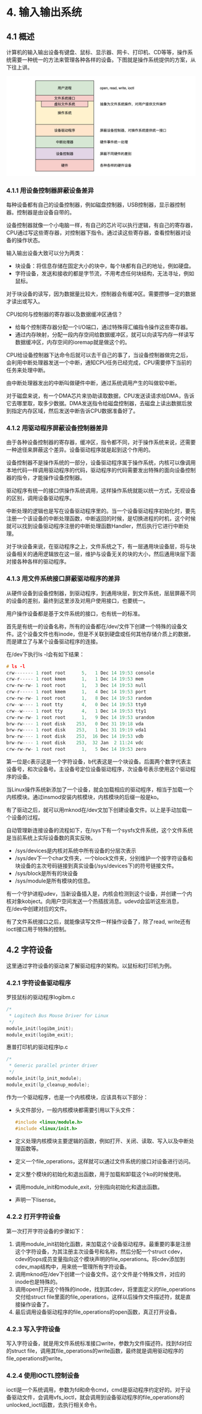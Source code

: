 # 4. 输入输出系统

## 4.1 概述

计算机的输入输出设备有键盘、鼠标、显示器、网卡、打印机、CD等等，操作系统需要一种统一的方法来管理各种各样的设备。下图就是操作系统提供的方案，从下往上讲。

![](./pic/4-输入输出概述.jpg)

### 4.1.1 用设备控制器屏蔽设备差异

每种设备都有自己的设备控制器，例如磁盘控制器，USB控制器，显示器控制器。控制器是由设备自带的。

设备控制器就像一个小电脑一样，有自己的芯片可以执行逻辑，有自己的寄存器，CPU通过写这些寄存器，对控制器下指令。通过读这些寄存器，查看控制器对设备的操作状态。

输入输出设备大致可以分为两类：

- 块设备：将信息存储在固定大小的块中，每个块都有自己的地址，例如硬盘。
- 字符设备，发送和接收的都是字节流，不用考虑任何块结构，无法寻址，例如鼠标。

对于块设备的读写，因为数据量比较大，控制器会有缓冲区。需要攒够一定的数据才读出或写入。

CPU如何与控制器的寄存器以及数据缓冲区通信？

- 给每个控制寄存器分配一个I/O端口，通过特殊得汇编指令操作这些寄存器。
- 通过内存映射，分配一段内存空间给数据缓冲区，就可以向读写内存一样读写数据缓冲区，内存空间的ioremap就是做这个的。

CPU给设备控制器下达命令后就可以去干自己的事了，当设备控制器做完之后，会利用中断处理器发送一个中断，通知CPU任务已经完成，CPU需要停下当前的任务来处理中断。

由中断处理器发出的中断叫做硬件中断，通过系统调用产生的叫做软中断。

对于磁盘来说，有一个DMA芯片来协助读取数据，CPU发送读请求给DMA，告诉它去哪里取，取多少数据。DMA发送指令给磁盘控制器，去磁盘上读出数据后放到指定内存区域，然后发送中断告诉CPU数据准备好了。

### 4.1.2 用驱动程序屏蔽设备控制器差异

由于各种设备控制器的寄存器，缓冲区，指令都不同，对于操作系统来说，还需要一种途径来屏蔽这个差异。设备驱动程序就是起到这个作用的。

设备控制器不是操作系统的一部分，设备驱动程序属于操作系统，内核可以像调用本地代码一样调用驱动程序的代码，驱动程序的代码需要发出特殊的面向设备控制器的指令，才能操作设备控制器。

驱动程序有统一的接口供操作系统调用，这样操作系统就能以统一方式，无视设备的区别，调用设备驱动程序。

中断处理的逻辑也是写在设备驱动程序里的。当一个设备驱动程序初始化时，要先注册一个该设备的中断处理函数，中断返回的时候，是切换进程的时机，这个时候就可以找到设备驱动程序注册的中断处理函数Handler，然后执行它进行中断处理。

对于块设备来说，在驱动程序之上，文件系统之下，有一层通用块设备层，将与块设备相关的通用逻辑放在这一层，维护与设备无关的块的大小，然后通用块层下面对接各种各样的驱动程序。

### 4.1.3 用文件系统接口屏蔽驱动程序的差异

从硬件设备到设备控制器，到驱动程序，到通用块层，到文件系统，层层屏蔽不同的设备的差别，最终到这里涉及对用户使用接口，也要统一。

用户操作设备都是基于文件系统的接口，也有统一的标准。

首先是有统一的设备名称，所有的设备都在/dev/文件下创建一个特殊的设备文件。这个设备文件也有inode，但是不关联到硬盘或任何其他存储介质上的数据，而是建立了与某个设备驱动程序的连接。

在/dev下执行ls -l会有如下结果：

```c
# ls -l
crw------- 1 root root      5,   1 Dec 14 19:53 console
crw-r----- 1 root kmem      1,   1 Dec 14 19:53 mem
crw-rw-rw- 1 root root      1,   3 Dec 14 19:53 null
crw-r----- 1 root kmem      1,   4 Dec 14 19:53 port
crw-rw-rw- 1 root root      1,   8 Dec 14 19:53 random
crw--w---- 1 root tty       4,   0 Dec 14 19:53 tty0
crw--w---- 1 root tty       4,   1 Dec 14 19:53 tty1
crw-rw-rw- 1 root root      1,   9 Dec 14 19:53 urandom
brw-rw---- 1 root disk    253,   0 Dec 31 19:18 vda
brw-rw---- 1 root disk    253,   1 Dec 31 19:19 vda1
brw-rw---- 1 root disk    253,  16 Dec 14 19:53 vdb
brw-rw---- 1 root disk    253,  32 Jan  2 11:24 vdc
crw-rw-rw- 1 root root      1,   5 Dec 14 19:53 zero
```

第一位是c表示这是一个字符设备，b代表这是一个块设备。后面两个数字代表主设备号，和次设备号。主设备号定位设备驱动程序，次设备号表示使用这个驱动程序的设备。

当Linux操作系统新添加了一个设备，就会加载相应的驱动程序，相当于加载一个内核模块。通过insmod安装内核模块，内核模块的后缀一般是ko。

有了驱动之后，就可以用mknod在/dev文加下创建设备文件。以上是手动加载一个设备的过程。

自动管理新连接设备的流程如下，在/sys下有一个sysfs文件系统，这个文件系统是当前系统上实际设备数的真实反映。

- /sys/devices是内核对系统中所有设备的分层次表示
- /sys/dev下一个char文件夹，一个block文件夹，分别维护一个按字符设备和块设备的主次号码链接到真实设备(/sys/devices下)的符号链接文件。
- /sys/block是所有的块设备
- /sys/module是所有模块的信息。

有一个守护进程udev，当新设备插入是，内核会检测到这个设备，并创建一个内核对象kobject。向用户空间发送一个热插拔消息。udevd会监听这些消息，在/dev中创建对应的文件。

有了文件系统接口之后，就能像读写文件一样操作设备了，除了read, write还有ioctl接口用于特殊的控制。

## 4.2 字符设备

这里通过字符设备的驱动来了解驱动程序的架构。以鼠标和打印机为例。

### 4.2.1 字符设备驱动程序

罗技鼠标的驱动程序logibm.c

```c
/*
 * Logitech Bus Mouse Driver for Linux
 */
module_init(logibm_init);
module_exit(logibm_exit);
```

惠普打印机的驱动程序lp.c

```c
/*
 * Generic parallel printer driver
 */
module_init(lp_init_module);
module_exit(lp_cleanup_module);
```

作为一个驱动程序，也是一个内核模块，应该具有以下部分：

- 头文件部分，一般内核模块都需要引用以下头文件：

  ```c
  #include <linux/module.h>
  #include <linux/init.h>
  ```

- 定义处理内核模块主要逻辑的函数，例如打开、关闭、读取、写入以及中断处理函数等。

- 定义一个file_operations，这样就可以通过文件系统的接口对设备进行访问。

- 定义整个模块的初始化和退出函数，用于加载和卸载这个ko的时候使用。

- 调用module_init和module_exit，分别指向初始化和退出函数。

- 声明一下lisense。

### 4.2.2 打开字符设备

第一次打开字符设备的步骤如下：

1. 调用module_init初始化函数，来加载这个设备驱动程序。最重要的事是注册这个字符设备，为其注册主次设备号和名称，然后分配一个struct cdev，cdev的ops成员变量指向这个模块声明的file_operations。将cdev添加到cdev_map结构中，用来统一管理所有字符设备。
2. 调用mknod在/dev下创建一个设备文件。这个文件是个特殊文件，对应的inode也是特殊的。
3. 调用open打开这个特殊的inode，找到其cdev，将里面定义的file_operations交付给struct file里面的file_operations，这样以后操作文件描述符，就是直接操作设备了。
4. 最后调用设备驱动程序的file_operations的open函数，真正打开设备。

### 4.2.3 写入字符设备

写入字符设备，就是用文件系统标准接口write，参数为文件描述符。找到fd对应的struct file，调用其file_operations的write函数，最终就是调用驱动程序的file_operations的write。

### 4.2.4 使用IOCTL控制设备

ioctl是一个系统调用，参数为fd和命令cmd，cmd是驱动程序约定好的。对于设备驱动文件，会调用vfs_ioctl，就会调用到设备驱动程序的file_operations的unlocked_ioctl函数，去执行相关命令。